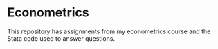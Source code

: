 # Econometrics
This repository has assignments from my econometrics course and the Stata code used to answer questions.
